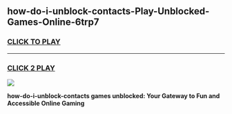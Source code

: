 
## how-do-i-unblock-contacts-Play-Unblocked-Games-Online-6trp7
<h3>
<a href="https://premium76.site?title=how-do-i-unblock-contacts&ref=25A">CLICK TO PLAY</a></h3>
<hr>

<h3>
<a href="https://premium76.site?title=how-do-i-unblock-contacts&ref=25A">CLICK 2 PLAY</a>
  
</h3>

<a href="https://premium76.site?title=how-do-i-unblock-contacts&ref=25A"><img src="https://clearcache.store/games.png"></a>


**how-do-i-unblock-contacts games unblocked: Your Gateway to Fun and Accessible Online Gaming**
